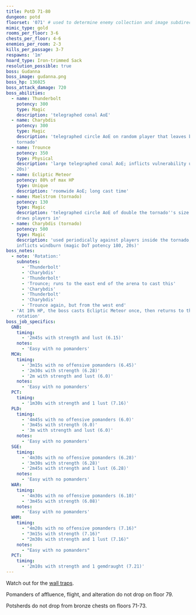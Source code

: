 ```yaml
---
title: PotD 71-80
dungeon: potd
floorset: '071' # used to determine enemy collection and image subdirectory
mimic_type: gold
rooms_per_floor: 3-6
chests_per_floor: 4-6
enemies_per_room: 2-3
kills_per_passage: 3-7
respawns: '1m'
hoard_type: Iron-trimmed Sack
resolution_possible: true
boss: Gudanna
boss_image: gudanna.png
boss_hp: 136025
boss_attack_damage: 720
boss_abilities:
  - name: Thunderbolt
    potency: 300
    type: Magic
    description: 'telegraphed conal AoE'
  - name: Charybdis
    potency: 300
    type: Magic
    description: 'telegraphed circle AoE on random player that leaves behind a
    tornado'
  - name: Trounce
    potency: 350
    type: Physical
    description: 'large telegraphed conal AoE; inflicts vulnerability up (20%,
    20s)'
  - name: Ecliptic Meteor
    potency: 80% of max HP
    type: Unique
    description: 'roomwide AoE; long cast time'
  - name: Maelstrom (tornado)
    potency: 130
    type: Magic
    description: 'telegraphed circle AoE of double the tornado''s size that
    draws players in'
  - name: Charybdis (tornado)
    potency: 500
    type: Magic
    description: 'used periodically against players inside the tornado;
    inflicts windburn (magic DoT potency 180, 20s)'
boss_notes:
  - note: 'Rotation:'
    subnotes:
      - 'Thunderbolt'
      - 'Charybdis'
      - 'Thunderbolt'
      - 'Trounce; runs to the east end of the arena to cast this'
      - 'Charybdis'
      - 'Thunderbolt'
      - 'Charybdis'
      - 'Trounce again, but from the west end'
  - 'At 10% HP, the boss casts Ecliptic Meteor once, then returns to the
    rotation'
boss_job_specifics:
  GNB:
    timing:
      - '2m45s with strength and lust (6.15)'
    notes:
      - 'Easy with no pomanders'
  MCH:
    timing:
      - '3m15s with no offensive pomanders (6.45)'
      - '2m30s with strength (6.28)'
      - '2m with strength and lust (6.0)'
    notes:
      - 'Easy with no pomanders'
  PCT:
    timing:
      - '1m30s with strength and 1 lust (7.16)'
  PLD:
    timing:
      - '4m45s with no offensive pomanders (6.0)'
      - '3m45s with strength (6.0)'
      - '3m with strength and lust (6.0)'
    notes:
      - 'Easy with no pomanders'
  SGE:
    timing:
      - '4m30s with no offensive pomanders (6.28)'
      - '3m30s with strength (6.28)'
      - '2m45s with strength and 1 lust (6.28)'
    notes:
      - 'Easy with no pomanders'
  WAR:
    timing:
      - '4m30s with no offensive pomanders (6.10)'
      - '3m45s with strength (6.08)'
    notes:
      - 'Easy with no pomanders'
  WHM:
    timing:
      - "4m20s with no offensive pomanders (7.16)"
      - "3m15s with strength (7.16)"
      - "2m30s with strength and 1 lust (7.16)"
    notes:
      - "Easy with no pomanders"
  PCT:
    timing:
      - '2m10s with strength and 1 gemdraught (7.21)'
---
```


Watch out for the [wall traps](/wall_traps.html#potd-51-79).

Pomanders of affluence, flight, and alteration do not drop on floor 79.

Potsherds do not drop from bronze chests on floors 71-73.

